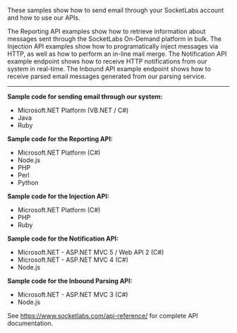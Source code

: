 These samples show how to send email through your SocketLabs account and how to use our APIs.

The Reporting API examples show how to retrieve information about messages sent through the SocketLabs On-Demand platform in bulk. The Injection API examples show how to programatically inject messages via HTTP, as well as how to perform an in-line mail merge. The Notification API example endpoint shows how to receive HTTP notifications from our system in real-time. The Inbound API example endpoint shows how to receive parsed email messages generated from our parsing service.

----

**Sample code for sending email through our system:**
- Microsoft.NET Platform (VB.NET / C#)
- Java
- Ruby

**Sample code for the Reporting API:**
- Microsoft.NET Platform (C#)
- Node.js
- PHP
- Perl
- Python

**Sample code for the Injection API:**
- Microsoft.NET Platform (C#)
- PHP
- Ruby
 
**Sample code for the Notification API:**
- Microsoft.NET - ASP.NET MVC 5 / Web API 2 (C#)
- Microsoft.NET - ASP.NET MVC 4 (C#)
- Node.js

**Sample code for the Inbound Parsing API:**
- Microsoft.NET - ASP.NET MVC 3 (C#)
- Node.js

See https://www.socketlabs.com/api-reference/ for complete API documentation.
